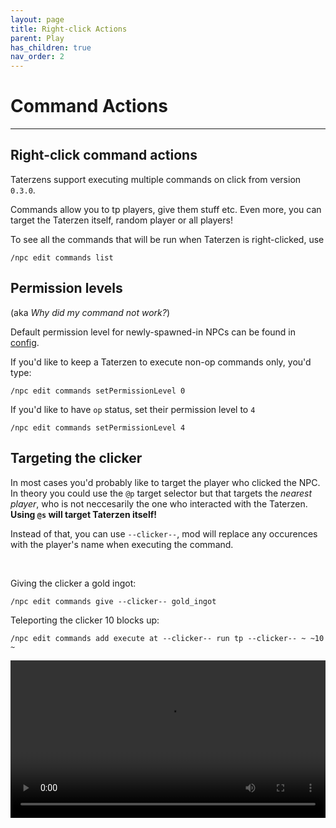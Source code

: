 ```yaml
---
layout: page
title: Right-click Actions
parent: Play
has_children: true
nav_order: 2
---
```



# Command Actions

---


## Right-click command actions

Taterzens support executing multiple commands
on click from version `0.3.0`.

Commands allow you to tp players, give them
stuff etc. Even more, you can target the Taterzen itself,
random player or all players!


To see all the commands that will be run when Taterzen is right-clicked, use

```
/npc edit commands list
```


## Permission levels

(aka *Why did my command not work?*)

Default permission level for newly-spawned-in NPCs can be found in [config](../../configurations/config.html).

If you'd like to keep a Taterzen to execute non-op
commands only, you'd type:
```
/npc edit commands setPermissionLevel 0
```

If you'd like to have `op` status, set their permission level to `4`
```
/npc edit commands setPermissionLevel 4
```

## Targeting the clicker

In most cases you'd probably like to target the player who clicked the NPC.
In theory you could use the `@p` target selector but that targets the *nearest
player*, who is not neccesarily the one who interacted with the Taterzen.
**Using `@s` will target Taterzen itself!**

Instead of that, you can use `--clicker--`, mod will replace any occurences with
the player's name when executing the command.

<br>

Giving the clicker a gold ingot:
```
/npc edit commands give --clicker-- gold_ingot
```


Teleporting the clicker 10 blocks up:
```
/npc edit commands add execute at --clicker-- run tp --clicker-- ~ ~10 ~
```

<video controls="true" allowfullscreen="true" width="100%">
	<source src="https://samolego.github.io/Taterzens/docs/assets/video/more_commands.mp4" type="video/mp4">
	<p>Your browser does not support the video element.</p>
</video>
